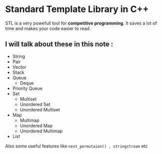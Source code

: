# Standard Template Library in C++

STL is a very powefull tool for **competitive programming**. It saves a lot of time and makes your code easier to read.


## I will talk about these in this note :
- String
- Pair
- Vector
- Stack
- Queue
  * Deque
- Priority Queue
- Set
  * Multiset
  * Unordered Set
  * Unordered Multiset
- Map
  * Multimap
  * Unordered Map
  * Unordered Multimap
- List

Also some useful features like `next_permutaion() , stringstream` etc

